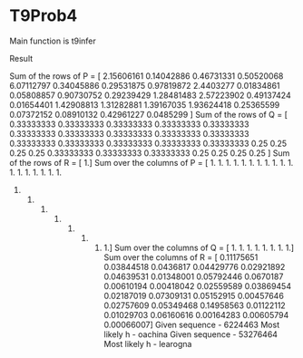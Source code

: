 T9Prob4
=======

Main function is t9infer

Result 

Sum of the rows of P = 
[ 2.15606161  0.14042886  0.46731331  0.50520068  6.07112797  0.34045886
  0.29531875  0.97819872  2.4403277   0.01834861  0.05808857  0.90730752
  0.29239429  1.28481483  2.57223902  0.49137424  0.01654401  1.42908813
  1.31282881  1.39167035  1.93624418  0.25365599  0.07372152  0.08910132
  0.42961227  0.0485299 ]
Sum of the rows of Q = 
[ 0.33333333  0.33333333  0.33333333  0.33333333  0.33333333  0.33333333
  0.33333333  0.33333333  0.33333333  0.33333333  0.33333333  0.33333333
  0.33333333  0.33333333  0.33333333  0.25        0.25        0.25        0.25
  0.33333333  0.33333333  0.33333333  0.25        0.25        0.25        0.25      ]
Sum of the rows of R = 
[ 1.]
Sum over the columns of P = 
[ 1.  1.  1.  1.  1.  1.  1.  1.  1.  1.  1.  1.  1.  1.  1.  1.  1.  1.
  1.  1.  1.  1.  1.  1.  1.  1.]
Sum over the columns of Q = 
[ 1.  1.  1.  1.  1.  1.  1.  1.]
Sum over the columns of R = 
[ 0.11175651  0.03844518  0.0436817   0.04429776  0.02921892  0.04639531
  0.01348001  0.05792446  0.0670187   0.00610194  0.00418042  0.02559589
  0.03869454  0.02187019  0.07309131  0.05152915  0.00457646  0.02757609
  0.05349468  0.14958563  0.01122112  0.01029703  0.06160616  0.00164283
  0.00605794  0.00066007]
Given sequence - 6224463
Most likely h - oachina
Given sequence - 53276464
Most likely h - learogna


